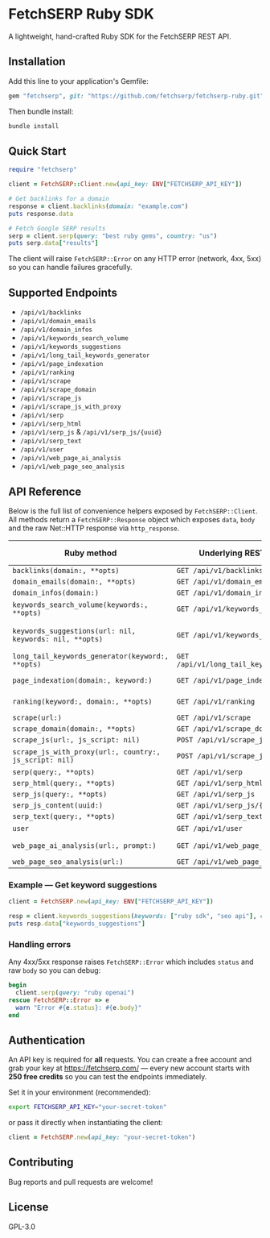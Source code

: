 # FetchSERP Ruby SDK

A lightweight, hand-crafted Ruby SDK for the FetchSERP REST API.

## Installation

Add this line to your application's Gemfile:

```ruby
gem "fetchserp", git: "https://github.com/fetchserp/fetchserp-ruby.git"
```

Then bundle install:

```bash
bundle install
```

## Quick Start

```ruby
require "fetchserp"

client = FetchSERP::Client.new(api_key: ENV["FETCHSERP_API_KEY"])

# Get backlinks for a domain
response = client.backlinks(domain: "example.com")
puts response.data

# Fetch Google SERP results
serp = client.serp(query: "best ruby gems", country: "us")
puts serp.data["results"]
```

The client will raise `FetchSERP::Error` on any HTTP error (network, 4xx, 5xx) so you can handle failures gracefully.

## Supported Endpoints

* `/api/v1/backlinks`
* `/api/v1/domain_emails`
* `/api/v1/domain_infos`
* `/api/v1/keywords_search_volume`
* `/api/v1/keywords_suggestions`
* `/api/v1/long_tail_keywords_generator`
* `/api/v1/page_indexation`
* `/api/v1/ranking`
* `/api/v1/scrape`
* `/api/v1/scrape_domain`
* `/api/v1/scrape_js`
* `/api/v1/scrape_js_with_proxy`
* `/api/v1/serp`
* `/api/v1/serp_html`
* `/api/v1/serp_js` & `/api/v1/serp_js/{uuid}`
* `/api/v1/serp_text`
* `/api/v1/user`
* `/api/v1/web_page_ai_analysis`
* `/api/v1/web_page_seo_analysis`

## API Reference

Below is the full list of convenience helpers exposed by `FetchSERP::Client`. All methods return a `FetchSERP::Response` object which exposes
`data`, `body` and the raw Net::HTTP response via `http_response`.

| Ruby method | Underlying REST endpoint | Required params |
|-------------|-------------------------|-----------------|
| `backlinks(domain:, **opts)` | `GET /api/v1/backlinks` | `domain` |
| `domain_emails(domain:, **opts)` | `GET /api/v1/domain_emails` | `domain` |
| `domain_infos(domain:)` | `GET /api/v1/domain_infos` | `domain` |
| `keywords_search_volume(keywords:, **opts)` | `GET /api/v1/keywords_search_volume` | `keywords` (Array) |
| `keywords_suggestions(url: nil, keywords: nil, **opts)` | `GET /api/v1/keywords_suggestions` | one of `url` or `keywords` |
| `long_tail_keywords_generator(keyword:, **opts)` | `GET /api/v1/long_tail_keywords_generator` | `keyword` |
| `page_indexation(domain:, keyword:)` | `GET /api/v1/page_indexation` | `domain`, `keyword` |
| `ranking(keyword:, domain:, **opts)` | `GET /api/v1/ranking` | `keyword`, `domain` |
| `scrape(url:)` | `GET /api/v1/scrape` | `url` |
| `scrape_domain(domain:, **opts)` | `GET /api/v1/scrape_domain` | `domain` |
| `scrape_js(url:, js_script: nil)` | `POST /api/v1/scrape_js` | `url` |
| `scrape_js_with_proxy(url:, country:, js_script: nil)` | `POST /api/v1/scrape_js_with_proxy` | `url`, `country` |
| `serp(query:, **opts)` | `GET /api/v1/serp` | `query` |
| `serp_html(query:, **opts)` | `GET /api/v1/serp_html` | `query` |
| `serp_js(query:, **opts)` | `GET /api/v1/serp_js` | `query` |
| `serp_js_content(uuid:)` | `GET /api/v1/serp_js/{uuid}` | `uuid` |
| `serp_text(query:, **opts)` | `GET /api/v1/serp_text` | `query` |
| `user` | `GET /api/v1/user` | – |
| `web_page_ai_analysis(url:, prompt:)` | `GET /api/v1/web_page_ai_analysis` | `url`, `prompt` |
| `web_page_seo_analysis(url:)` | `GET /api/v1/web_page_seo_analysis` | `url` |

### Example — Get keyword suggestions

```ruby
client = FetchSERP.new(api_key: ENV["FETCHSERP_API_KEY"])

resp = client.keywords_suggestions(keywords: ["ruby sdk", "seo api"], country: "us")
puts resp.data["keywords_suggestions"]
```

### Handling errors

Any 4xx/5xx response raises `FetchSERP::Error` which includes `status` and raw `body` so you can debug:

```ruby
begin
  client.serp(query: "ruby openai")
rescue FetchSERP::Error => e
  warn "Error #{e.status}: #{e.body}"
end
```

## Authentication

An API key is required for **all** requests. You can create a free account and grab your key at <https://fetchserp.com/> — every new account starts with **250 free credits** so you can test the endpoints immediately.

Set it in your environment (recommended):

```bash
export FETCHSERP_API_KEY="your-secret-token"
```

or pass it directly when instantiating the client:

```ruby
client = FetchSERP.new(api_key: "your-secret-token")
```

## Contributing

Bug reports and pull requests are welcome!

## License

GPL-3.0 